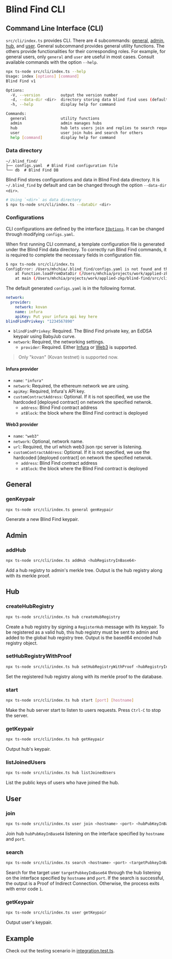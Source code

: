 # Blind Find CLI

## Command Line Interface (CLI)

`src/cli/index.ts` provides CLI. There are 4 subcommands: [general](#General), [admin](#Admin), [hub](#Hub), and [user](#User). General subcommand provides general utility functions. The others provide functionalities for their corresponding roles. For example, for general users, only `general` and `user` are useful in most cases. Consult available commands with the option `--help`.

```bash
npx ts-node src/cli/index.ts --help
Usage: index [options] [command]
Blind Find v1

Options:
  -V, --version         output the version number
  -d, --data-dir <dir>  directory storing data blind find uses (default: "~/.blind_find")
  -h, --help            display help for command

Commands:
  general               utility functions
  admin                 admin manages hubs
  hub                   hub lets users join and replies to search requests
  user                  user join hubs and search for others
  help [command]        display help for command
```

### Data directory

```
~/.blind_find/
├── configs.yaml  # Blind Find configuration file
└── db  # Blind Find DB
```

Blind Find stores configurations and data in Blind Find data directory. It is `~/.blind_find` by default and can be changed through the option `--data-dir <dir>`.

```bash
# Using `<dir>` as data directory
$ npx ts-node src/cli/index.ts --dataDir <dir>
```

### Configurations

CLI configurations are defined by the interface [`IOptions`](https://github.com/mhchia/blind-find/blob/b6dbb17c73ffdc3c51172ff76050aa2bb95faa07/src/cli/configs.ts#L65). It can be changed through modifying `configs.yaml`.

When first running CLI command, a template configuration file is generated under the Blind Find data directory. To correctly run Blind Find commands, it is required to complete the necessary fields in configuration file.

```bash
$ npx ts-node src/cli/index.ts
ConfigError: /Users/mhchia/.blind_find/configs.yaml is not found and thus a template is generated. Complete the template and try again.
    at Function.loadFromDataDir (/Users/mhchia/projects/work/applied-zkp/blind-find/src/cli/configs.ts:263:15)
    at main (/Users/mhchia/projects/work/applied-zkp/blind-find/src/cli/index.ts:28:18)
```

The default generated `configs.yaml` is in the following format.

```yaml
network:
  provider:
    network: kovan
    name: infura
    apiKey: Put your infura api key here
blindFindPrivkey: "1234567890"
```

- `blindFindPrivkey`: Required. The Blind Find private key, an EdDSA keypair using BabyJub curve.
- `network`: Required, the networking settings.
    - `provider`: Required. Either [Infura](#Infura-provider) or [Web3](#Web3-provider) is supported.

> Only "kovan" (Kovan testnet) is supported now.

#### Infura provider
- `name`: `"infura"`
- `network`: Required, the ethereum network we are using.
- `apiKey`: Required, Infura's API key.
- `customContractAddress`: Optional. If it is not specified, we use the hardcoded [deployed contract] on network the specified netwrok.
    - `address`: Blind Find contract address
    - `atBlock`: the block where the Blind Find contract is deployed

#### Web3 provider
- `name`: `"web3"`
- `network`: Optional, network name.
- `url`: Required, the url which web3 json rpc server is listening.
- `customContractAddress`: Optional. If it is not specified, we use the hardcoded [deployed contract] on network the specified netwrok.
    - `address`: Blind Find contract address
    - `atBlock`: the block where the Blind Find contract is deployed

## General

### genKeypair

```bash
npx ts-node src/cli/index.ts general genKeypair
```

Generate a new Blind Find keypair.

## Admin

### addHub

```bash
npx ts-node src/cli/index.ts addHub <hubRegistryInBase64>
```

Add a hub registry to admin's merkle tree. Output is the hub registry along with its merkle proof.


## Hub

### createHubRegistry

```bash
npx ts-node src/cli/index.ts hub createHubRegistry
```

Create a hub registry by signing a `RegisterHub` message with its keypair. To be registered as a valid hub, this hub registry must be sent to admin and added to the global hub registry tree. Output is the based64 encoded hub registry object.

### setHubRegistryWithProof

```bash
npx ts-node src/cli/index.ts hub setHubRegistryWithProof <hubRegistryInBase64>
```

Set the registered hub registry along with its merkle proof to the database.

### start

```bash
npx ts-node src/cli/index.ts hub start [port] [hostname]
```

Make the hub server start to listen to users requests. Press `Ctrl-C` to stop the server.

### getKeypair

```bash
npx ts-node src/cli/index.ts hub getKeypair
```

Output hub's keypair.


### listJoinedUsers

```bash
npx ts-node src/cli/index.ts hub listJoinedUsers
```

List the public keys of users who have joined the hub.


## User
### join

```bash
npx ts-node src/cli/index.ts user join <hostname> <port> <hubPubKeyInBase64>
```
Join hub `hubPubKeyInBase64` listening on the interface specified by `hostname` and `port`.


### search

```bash
npx ts-node src/cli/index.ts search <hostname> <port> <targetPubkeyInBase64>
```

Search for the target user `targetPubkeyInBase64` through the hub listening on the interface specified by `hostname` and `port`. If the search is successful, the output is a Proof of Indirect Connection. Otherwise, the process exits with error code `1`.

### getKeypair

```bash
npx ts-node src/cli/index.ts user getKeypair
```

Output user's keypair.

## Example

Check out the testing scenario in [integration.test.ts](../../test/cli/integration.test.ts).
